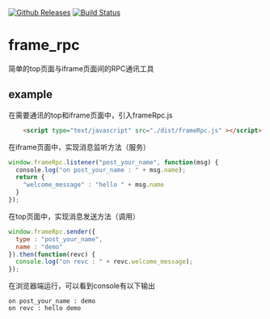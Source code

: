 [![Github Releases](https://img.shields.io/npm/l/express.svg)](https://github.com/wonder-sy0618/frame_rpc)
[![Build Status](https://travis-ci.org/wonder-sy0618/frame_rpc.svg?branch=master)](https://travis-ci.org/wonder-sy0618/frame_rpc)
# frame_rpc
简单的top页面与iframe页面间的RPC通讯工具


## example 
在需要通讯的top和iframe页面中，引入frameRpc.js
``` html
    <script type="text/javascript" src="./dist/frameRpc.js" ></script>
```
在iframe页面中，实现消息监听方法（服务）
``` javascript
window.frameRpc.listener("post_your_name", function(msg) {
  console.log("on post_your_name : " + msg.name);
  return {
    "welcome_message" : "hello " + msg.name
  }
});
```
在top页面中，实现消息发送方法（调用）
``` javascript
window.frameRpc.sender({
  type : "post_your_name",
  name : "demo"
}).then(function(revc) {
  console.log("on revc : " + revc.welcome_message);
});
```
在浏览器端运行，可以看到console有以下输出
``` console
on post_your_name : demo
on revc : hello demo
```
